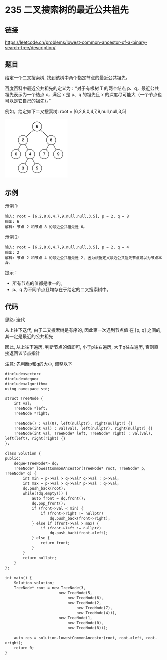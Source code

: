 # 235 二叉搜索树的最近公共祖先
## 链接
https://leetcode.cn/problems/lowest-common-ancestor-of-a-binary-search-tree/description/

## 题目 
给定一个二叉搜索树, 找到该树中两个指定节点的最近公共祖先。

百度百科中最近公共祖先的定义为：“对于有根树 T 的两个结点 p、q，最近公共祖先表示为一个结点 x，满足 x 是 p、q 的祖先且 x 的深度尽可能大（一个节点也可以是它自己的祖先）。”

例如，给定如下二叉搜索树:  root = [6,2,8,0,4,7,9,null,null,3,5]

![](img/30example.png)

## 示例
示例 1:
```
输入: root = [6,2,8,0,4,7,9,null,null,3,5], p = 2, q = 8
输出: 6 
解释: 节点 2 和节点 8 的最近公共祖先是 6。
```
示例 2:
```
输入: root = [6,2,8,0,4,7,9,null,null,3,5], p = 2, q = 4
输出: 2
解释: 节点 2 和节点 4 的最近公共祖先是 2, 因为根据定义最近公共祖先节点可以为节点本身。
```

提示：

- 所有节点的值都是唯一的。
- p、q 为不同节点且均存在于给定的二叉搜索树中。

## 代码
思路: 迭代

从上往下迭代, 由于二叉搜索树是有序的, 因此第一次遇到节点值 在 [p, q] 之间的, 其一定是最近的公共祖先

因此, 从上往下遍历, 判断节点的值即可, 小于p往右遍历, 大于q往左遍历, 否则直接返回该节点指针

注意: 先判断p和q的大小, 调整以下

```
#include<vector>
#include<deque>
#include<algorithm>
using namespace std;

struct TreeNode {
    int val;
    TreeNode *left;
    TreeNode *right;
    
    TreeNode() : val(0), left(nullptr), right(nullptr) {}
    TreeNode(int val) : val(val), left(nullptr), right(nullptr) {}
    TreeNode(int val, TreeNode* left, TreeNode* right) : val(val), left(left), right(right) {}
};
    
class Solution {
public:
    deque<TreeNode*> dq;
    TreeNode* lowestCommonAncestor(TreeNode* root, TreeNode* p, TreeNode* q) {
        int min = p->val > q->val? q->val : p->val;
        int max = p->val > q->val? p->val : q->val;
        dq.push_back(root);
        while(!dq.empty()) {
            auto front = dq.front();
            dq.pop_front();
            if (front->val < min) {
                if (front->right != nullptr)
                    dq.push_back(front->right);
            } else if (front->val > max) {
                if (front->left != nullptr)
                    dq.push_back(front->left);
            } else {
                return front;
            }
        }
        return nullptr;
    }
};

int main() {
    Solution solution;
    TreeNode* root = new TreeNode(3,
                        new TreeNode(5,
                            new TreeNode(6),
                            new TreeNode(2,
                                new TreeNode(7),
                                new TreeNode(4))),
                        new TreeNode(1,
                            new TreeNode(0),
                            new TreeNode(8)));
                            
    auto res = solution.lowestCommonAncestor(root, root->left, root->right);
    return 0;
}
```